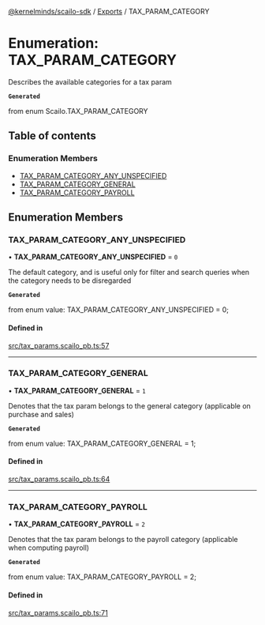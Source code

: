[@kernelminds/scailo-sdk](../README.md) / [Exports](../modules.md) / TAX\_PARAM\_CATEGORY

# Enumeration: TAX\_PARAM\_CATEGORY

Describes the available categories for a tax param

**`Generated`**

from enum Scailo.TAX_PARAM_CATEGORY

## Table of contents

### Enumeration Members

- [TAX\_PARAM\_CATEGORY\_ANY\_UNSPECIFIED](TAX_PARAM_CATEGORY.md#tax_param_category_any_unspecified)
- [TAX\_PARAM\_CATEGORY\_GENERAL](TAX_PARAM_CATEGORY.md#tax_param_category_general)
- [TAX\_PARAM\_CATEGORY\_PAYROLL](TAX_PARAM_CATEGORY.md#tax_param_category_payroll)

## Enumeration Members

### TAX\_PARAM\_CATEGORY\_ANY\_UNSPECIFIED

• **TAX\_PARAM\_CATEGORY\_ANY\_UNSPECIFIED** = ``0``

The default category, and is useful only for filter and search queries when the category needs to be disregarded

**`Generated`**

from enum value: TAX_PARAM_CATEGORY_ANY_UNSPECIFIED = 0;

#### Defined in

[src/tax_params.scailo_pb.ts:57](https://github.com/scailo/ts-sdk/blob/c10a36b57201dfa5903d4b53efa1e62aa6208936/src/tax_params.scailo_pb.ts#L57)

___

### TAX\_PARAM\_CATEGORY\_GENERAL

• **TAX\_PARAM\_CATEGORY\_GENERAL** = ``1``

Denotes that the tax param belongs to the general category (applicable on purchase and sales)

**`Generated`**

from enum value: TAX_PARAM_CATEGORY_GENERAL = 1;

#### Defined in

[src/tax_params.scailo_pb.ts:64](https://github.com/scailo/ts-sdk/blob/c10a36b57201dfa5903d4b53efa1e62aa6208936/src/tax_params.scailo_pb.ts#L64)

___

### TAX\_PARAM\_CATEGORY\_PAYROLL

• **TAX\_PARAM\_CATEGORY\_PAYROLL** = ``2``

Denotes that the tax param belongs to the payroll category (applicable when computing payroll)

**`Generated`**

from enum value: TAX_PARAM_CATEGORY_PAYROLL = 2;

#### Defined in

[src/tax_params.scailo_pb.ts:71](https://github.com/scailo/ts-sdk/blob/c10a36b57201dfa5903d4b53efa1e62aa6208936/src/tax_params.scailo_pb.ts#L71)
